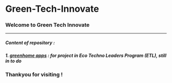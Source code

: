 # Green-Tech-Innovate
### Welcome to Green Tech Innovate
---
##### Content of repository :
##### 1. [greenhome apps](https://github.com/doni-wahyudi/Green-Tech-Innovate/tree/greenhome) : for project in Eco Techno Leaders Program (ETL), still in to do

### Thankyou for visiting !
